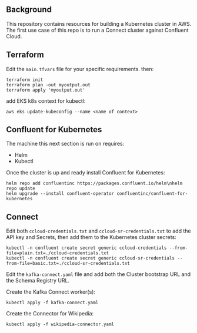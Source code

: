 ## Background
This repository contains resources for building a Kubernetes cluster in AWS. The first use case of this repo is to run a Connect cluster against Confluent Cloud. 

## Terraform
Edit the `main.tfvars` file for your specific requirements. 
then:

```
terraform init
terraform plan -out myoutput.out
terraform apply 'myoutput.out'
```

add EKS k8s context for kubectl:
```
aws eks update-kubeconfig --name <name of context>
```


## Confluent for Kubernetes
The machine this next section is run on requires:
* Helm
* Kubectl 

Once the cluster is up and ready install Confluent for Kubernetes:

```
helm repo add confluentinc https://packages.confluent.io/helm\nhelm repo update
helm upgrade --install confluent-operator confluentinc/confluent-for-kubernetes
```

## Connect
Edit both `ccloud-credentials.txt` and `ccloud-sr-credentials.txt` to add the API key and Secrets, then add them to the Kubernetes cluster secrets:

```
kubectl -n confluent create secret generic ccloud-credentials --from-file=plain.txt=./ccloud-credentials.txt
kubectl -n confluent create secret generic ccloud-sr-credentials --from-file=basic.txt=./ccloud-sr-credentials.txt
```

Edit the `kafka-connect.yaml` file and add both the Cluster bootstrap URL and the Schema Registry URL.

Create the Kafka Connect worker(s):
```
kubectl apply -f kafka-connect.yaml
```

Create the Connector for Wikipedia:
```
kubectl apply -f wikipedia-connector.yaml
```